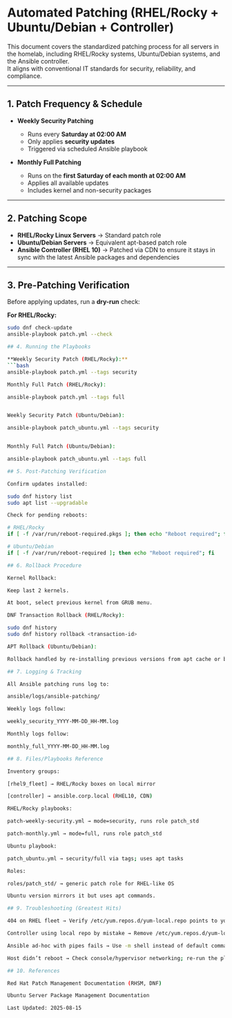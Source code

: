 # Automated Patching (RHEL/Rocky + Ubuntu/Debian + Controller)

This document covers the standardized patching process for all servers in the homelab, including RHEL/Rocky systems, Ubuntu/Debian systems, and the Ansible controller.  
It aligns with conventional IT standards for security, reliability, and compliance.

---

## 1. Patch Frequency & Schedule

- **Weekly Security Patching**
  - Runs every **Saturday at 02:00 AM**
  - Only applies **security updates**
  - Triggered via scheduled Ansible playbook

- **Monthly Full Patching**
  - Runs on the **first Saturday of each month at 02:00 AM**
  - Applies all available updates
  - Includes kernel and non-security packages

---

## 2. Patching Scope

- **RHEL/Rocky Linux Servers** → Standard patch role
- **Ubuntu/Debian Servers** → Equivalent apt-based patch role
- **Ansible Controller (RHEL 10)** → Patched via CDN to ensure it stays in sync with the latest Ansible packages and dependencies

---

## 3. Pre-Patching Verification

Before applying updates, run a **dry-run** check:

**For RHEL/Rocky:**
```bash
sudo dnf check-update
ansible-playbook patch.yml --check

## 4. Running the Playbooks

**Weekly Security Patch (RHEL/Rocky):**
```bash
ansible-playbook patch.yml --tags security

Monthly Full Patch (RHEL/Rocky):

ansible-playbook patch.yml --tags full


Weekly Security Patch (Ubuntu/Debian):

ansible-playbook patch_ubuntu.yml --tags security


Monthly Full Patch (Ubuntu/Debian):

ansible-playbook patch_ubuntu.yml --tags full

## 5. Post-Patching Verification

Confirm updates installed:

sudo dnf history list
sudo apt list --upgradable

Check for pending reboots:

# RHEL/Rocky
if [ -f /var/run/reboot-required.pkgs ]; then echo "Reboot required"; fi

# Ubuntu/Debian
if [ -f /var/run/reboot-required ]; then echo "Reboot required"; fi

## 6. Rollback Procedure

Kernel Rollback:

Keep last 2 kernels.

At boot, select previous kernel from GRUB menu.

DNF Transaction Rollback (RHEL/Rocky):

sudo dnf history
sudo dnf history rollback <transaction-id>

APT Rollback (Ubuntu/Debian):

Rollback handled by re-installing previous versions from apt cache or backups.

## 7. Logging & Tracking

All Ansible patching runs log to:

ansible/logs/ansible-patching/

Weekly logs follow:

weekly_security_YYYY-MM-DD_HH-MM.log

Monthly logs follow:

monthly_full_YYYY-MM-DD_HH-MM.log

## 8. Files/Playbooks Reference

Inventory groups:

[rhel9_fleet] → RHEL/Rocky boxes on local mirror

[controller] → ansible.corp.local (RHEL10, CDN)

RHEL/Rocky playbooks:

patch-weekly-security.yml → mode=security, runs role patch_std

patch-monthly.yml → mode=full, runs role patch_std

Ubuntu playbook:

patch_ubuntu.yml → security/full via tags; uses apt tasks

Roles:

roles/patch_std/ → generic patch role for RHEL-like OS

Ubuntu version mirrors it but uses apt commands.

## 9. Troubleshooting (Greatest Hits)

404 on RHEL fleet → Verify /etc/yum.repos.d/yum-local.repo points to your mirror; check repodata/repomd.xml URLs.

Controller using local repo by mistake → Remove /etc/yum.repos.d/yum-local.repo; ensure RHSM plugin enabled=1; re-enable rhel-10-for-x86_64-{baseos,appstream}-rpms.

Ansible ad-hoc with pipes fails → Use -m shell instead of default command when piping (e.g., | head -n 60).

Host didn’t reboot → Check console/hypervisor networking; re-run the play — it’s idempotent.

## 10. References

Red Hat Patch Management Documentation (RHSM, DNF)

Ubuntu Server Package Management Documentation

Last Updated: 2025-08-15

